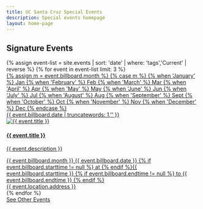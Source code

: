 ```yaml
---
title: UC Santa Cruz Special Events
description: Special events homepage
layout: home-page
---
```


<!-- <section class="content-centered">
  <div class="grid-container large">
  <p>Intro copy: <br/>Lorem ipsum dolor sit amet, consectetur adipisicing elit. Ipsam molestiae voluptate quisquam, distinctio ducimus, ipsum perspiciatis vitae eaque ut maiores adipisci possimus et a nobis explicabo, obcaecati! In, voluptatibus harum.</p>
  </div>
</section>-->

<section id="main-content">
  <div class="grid-container large">
    <section class="heading">
      <h2 class="underline">Signature Events</h2>
    </section>
    <div class="events-card-list fade-out-siblings">
      {% assign event-list = site.events | sort: 'date' | where: 'tags','Current' | reverse %}
      {% for event in event-list limit: 3 %}
        <a class="events-card" href="{{site.baseurl}}{{ event.url }}.html">
          <div class="events-card-content">
            <div class="date">
              <div class="month">
                {% assign m = event.billboard.month %}
                {% case m %}
                {% when 'January' %} Jan
                {% when 'February' %} Feb
                {% when 'March' %} Mar
                {% when 'April' %} Apr
                {% when 'May' %} May
                {% when 'June' %} Jun
                {% when 'July' %} Jul
                {% when 'August' %} Aug
                {% when 'September' %} Sept
                {% when 'October' %} Oct
                {% when 'November' %} Nov
                {% when 'December' %} Dec
                {% endcase %}
              </div>
                <div class="day">{{ event.billboard.date | truncatewords: 1,'' }}</div>
              </div>
              <div class="inner">
                <div class="image">
                <img src="{{ site.baseurl }}{{ event.billboard.image }}" alt="{{ event.title }}"/>
                </div>
                <div class="card-content">
                  <h4 class="header underline">{{ event.title }}</h4>
                  <p class="event-description">{{ event.description }}</p>
                <div class="tags">
                  <span class="topics-title">
                    <div class="time">
                    <i class="fa fa-clock-o turquiose-text"></i>{{ event.billboard.month }} {{ event.billboard.date }} {% if event.billboard.starttime != null %} at {% endif %}{{ event.billboard.starttime }} 
                    {% if event.billboard.endtime != null %} to {{ event.billboard.endtime }} {% endif %}
                    </div>
                    <div class="location">
                      <i class="fa fa-map-marker turquiose-text"></i> {{ event.location.address }}
                    </div>
                  </span>
                </div>
              </div>
            </div>   
          </div>
        </a>
      {% endfor %}
    </div>
  </div>
  <div class="more no-border">
    <a class="primary button" href="https://events.ucsc.edu/">
      See Other Events
    </a>
  </div>
</section>
